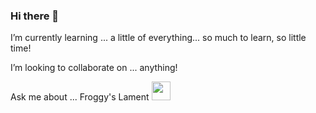 ### Hi there 👋

I’m currently learning ... a little of everything... so much to learn, so little time!

I’m looking to collaborate on ... anything!

Ask me about ... Froggy's Lament 
<img src="https://github.com/tlchesnutaz/tlchesnutaz/assets/116018538/8bf0a372-6075-421c-87d3-b0fc65fa6623" width="30" />


<!--
**tlchesnutaz/tlchesnutaz** is a ✨ _special_ ✨ repository because its `README.md` (this file) appears on your GitHub profile.

Here are some ideas to get you started:

- 🤔 I’m looking for help with ...

- 📫 How to reach me: ...

- ⚡ Fun fact: ...
-->
